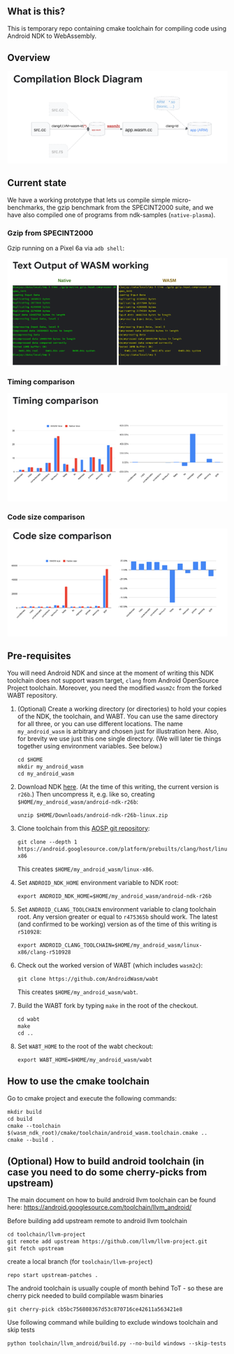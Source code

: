## What is this?

This is temporary repo containing cmake toolchain for compiling
code using Android NDK to WebAssembly.

## Overview

![compilation pipeline](screenshots/compilation-pipeline.png)

## Current state

We have a working prototype that lets us compile simple micro-benchmarks, the gzip benchmark
from the SPECINT2000 suite, and we have also compiled one of programs from ndk-samples
(`native-plasma`).

### Gzip from SPECINT2000

Gzip running on a Pixel 6a via `adb shell`:

![gzip benchmark](screenshots/running-gzip.png)

### Timing comparison

![timing comparison](screenshots/timing.png)

### Code size comparison

![code size comparison](screenshots/code-size.png)

## Pre-requisites

You will need Android NDK and since at the moment of writing this NDK toolchain
does not support wasm target, `clang` from Android OpenSource Project
toolchain. Moreover, you need the modified `wasm2c` from the forked WABT
repository.

1. (Optional) Create a working directory (or directories) to hold your copies of
   the NDK, the toolchain, and WABT. You can use the same directory for all
   three, or you can use different locations. The name `my_android_wasm` is
   arbitrary and chosen just for illustration here. Also, for brevity we use
   just this one single directory.  (We will later tie things together using
   environment variables. See below.)
   
   ```
   cd $HOME
   mkdir my_android_wasm
   cd my_android_wasm
   ```

2. Download NDK [here](https://developer.android.com/ndk/downloads). (At the
   time of this writing, the current version is `r26b`.)  Then uncompress it,
   e.g. like so, creating `$HOME/my_android_wasm/android-ndk-r26b`:
   
   ```
   unzip $HOME/Downloads/android-ndk-r26b-linux.zip
   ```

3. Clone toolchain from this [AOSP git
   repository](https://android-review.git.corp.google.com/admin/repos/platform/prebuilts/clang/host/linux-x86,general):
   
   ```
   git clone --depth 1 https://android.googlesource.com/platform/prebuilts/clang/host/linux-x86
   ```

   This creates `$HOME/my_android_wasm/linux-x86`.

4. Set `ANDROID_NDK_HOME` environment variable to NDK root:

   ```
   export ANDROID_NDK_HOME=$HOME/my_android_wasm/android-ndk-r26b
   ```

5. Set `ANDROID_CLANG_TOOLCHAIN` environment variable to clang toolchain root.
   Any version greater or equal to `r475365b` should work. The latest (and
   confirmed to be working) version as of the time of this writing is `r510928`:
   
   ```
   export ANDROID_CLANG_TOOLCHAIN=$HOME/my_android_wasm/linux-x86/clang-r510928
   ```
   
6. Check out the worked version of WABT (which includes `wasm2c`):

   ```
   git clone https://github.com/AndroidWasm/wabt
   ```
   
   This creates `$HOME/my_android_wasm/wabt`.

7. Build the WABT fork by typing `make` in the root of the checkout.

   ```
   cd wabt
   make
   cd ..
   ```
   
8. Set `WABT_HOME` to the root of the wabt checkout:

   ```
   export WABT_HOME=$HOME/my_android_wasm/wabt
   ```

## How to use the cmake toolchain

Go to cmake project and execute the following commands:

```
mkdir build
cd build
cmake --toolchain $(wasm_ndk_root)/cmake/toolchain/android_wasm.toolchain.cmake ..
cmake --build .
```

## (Optional) How to build android toolchain (in case you need to do some cherry-picks from upstream)

The main document on how to build android llvm toolchain can be found here:
https://android.googlesource.com/toolchain/llvm_android/

Before building add upstream remote to android llvm toolchain

```
cd toolchain/llvm-project
git remote add upstream https://github.com/llvm/llvm-project.git
git fetch upstream
```

create a local branch (for `toolchain/llvm-project`)

```
repo start upstream-patches .
```

The android toolchain is usually couple of month behind ToT - so these are
cherry pick needed to build compilable wasm binaries

```
git cherry-pick cb5bc756808367d53c870716ce42611a563421e8
```

Use following command while building to exclude windows toolchain and skip tests

```
python toolchain/llvm_android/build.py --no-build windows --skip-tests
```
